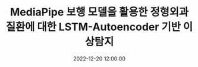 ---
layout: post
title: MediaPipe 보행 모델을 활용한 정형외과 질환에 대한 LSTM-Autoencoder 기반 이상탐지
date: '2022-12-20 12:00:00'
categories:
- publication
- publication_domestic
- conference
- conference_domestic
description: |-
  윤혜린, 류승재, 조은아, 유준일, 김진현<br />
  한국소프트웨어 종합학술대회 논문집, Dec 2022
---